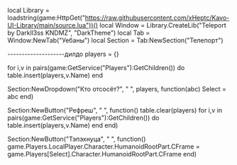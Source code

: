 local Library = loadstring(game:HttpGet("https://raw.githubusercontent.com/xHeptc/Kavo-UI-Library/main/source.lua"))()
local Window = Library.CreateLib("Teleport by Darkll3ss KNDMZ", "DarkTheme")
local Tab = Window:NewTab("Уебаны")
local Section = Tab:NewSection("Телепорт")

--------------------дилдо
players = {}

for i,v in pairs(game:GetService("Players"):GetChildren()) do
   table.insert(players,v.Name)
end

Section:NewDropdown("Кто отсосёт?", " ", players, function(abc)
    Select = abc
end)


Section:NewButton("Рефреш", " ", function()
    table.clear(players)
for i,v in pairs(game:GetService("Players"):GetChildren()) do
   table.insert(players,v.Name)
end
end)

Section:NewButton("Тэпэхнуца", " ", function()
    game.Players.LocalPlayer.Character.HumanoidRootPart.CFrame = game.Players[Select].Character.HumanoidRootPart.CFrame
end)
